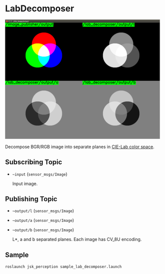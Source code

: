 # LabDecomposer

![](images/lab_decomposer.png)

Decompose BGR/RGB image into separate planes in [CIE-Lab color space](http://en.wikipedia.org/wiki/Lab_color_space).

## Subscribing Topic
* `~input` (`sensor_msgs/Image`)

  Input image.

## Publishing Topic
* `~output/l` (`sensor_msgs/Image`)
* `~output/a` (`sensor_msgs/Image`)
* `~output/b` (`sensor_msgs/Image`)

  L*, a and b separated planes. Each image has CV_8U encoding.


## Sample

```bash
roslaunch jsk_perception sample_lab_decomposer.launch
```
